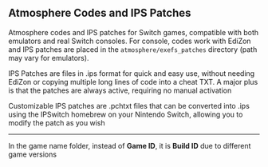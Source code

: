 ## Atmosphere Codes and IPS Patches

Atmosphere codes and IPS patches for Switch games, compatible with both emulators and real Switch consoles. For console, codes work with EdiZon and IPS patches are placed in the `atmosphere/exefs_patches` directory (path may vary for emulators). 

IPS Patches are files in .ips format for quick and easy use, without needing EdiZon or copying multiple long lines of code into a cheat TXT. A major plus is that the patches are always active, requiring no manual activation

Customizable IPS patches are .pchtxt files that can be converted into .ips using the IPSwitch homebrew on your Nintendo Switch, allowing you to modify the patch as you wish

---

In the game name folder, instead of **Game ID**, it is **Build ID** due to different game versions